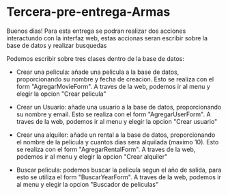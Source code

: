 # Tercera-pre-entrega-Armas

Buenos dias! Para esta entrega se podran realizar dos acciones interactundo con la interfaz web, estas accionas seran escribir sobre la base de datos y realizar busquedas

Podemos escribir sobre tres clases dentro de la base de datos:

- Crear una pelicula: añade una pelicula a la base de datos, proporcionando su nombre y fecha de creacion. Esto se realiza con el form "AgregarMovieForm". A traves de la web, podemos ir al menu y elegir la opcion "Crear  pelicula"

- Crear un Usuario: añade una usuario a la base de datos, proporcionando su nombre y email. Esto se realiza con el form "AgregarUserForm". A traves de la web, podemos ir al menu y elegir la opcion "Crear usuario"

- Crear una alquiler: añade un rental a la base de datos, proporcionando el nombre de la pelicula y cuantos dias sera alquilada (maximo 10). Esto se realiza con el form "AgregarRentalForm". A traves de la web, podemos ir al menu y elegir la opcion "Crear alquiler"

- Buscar pelicula: podemos buscar la pelicula segun el año de salida, para esto se utiliza el form "BuscarYearForm". A traves de la web, podemos ir al menu y elegir la opcion "Buscador de peliculas"
